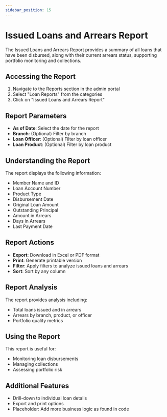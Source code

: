 ```yaml
---
sidebar_position: 15
---
```


# Issued Loans and Arrears Report

The Issued Loans and Arrears Report provides a summary of all loans that have been disbursed, along with their current arrears status, supporting portfolio monitoring and collections.

## Accessing the Report

1. Navigate to the Reports section in the admin portal
2. Select "Loan Reports" from the categories
3. Click on "Issued Loans and Arrears Report"

## Report Parameters

- **As of Date**: Select the date for the report
- **Branch**: (Optional) Filter by branch
- **Loan Officer**: (Optional) Filter by loan officer
- **Loan Product**: (Optional) Filter by loan product

## Understanding the Report

The report displays the following information:

- Member Name and ID
- Loan Account Number
- Product Type
- Disbursement Date
- Original Loan Amount
- Outstanding Principal
- Amount in Arrears
- Days in Arrears
- Last Payment Date

## Report Actions

- **Export**: Download in Excel or PDF format
- **Print**: Generate printable version
- **Filter**: Apply filters to analyze issued loans and arrears
- **Sort**: Sort by any column

## Report Analysis

The report provides analysis including:
- Total loans issued and in arrears
- Arrears by branch, product, or officer
- Portfolio quality metrics

## Using the Report

This report is useful for:
- Monitoring loan disbursements
- Managing collections
- Assessing portfolio risk

## Additional Features

- Drill-down to individual loan details
- Export and print options
- Placeholder: Add more business logic as found in code 